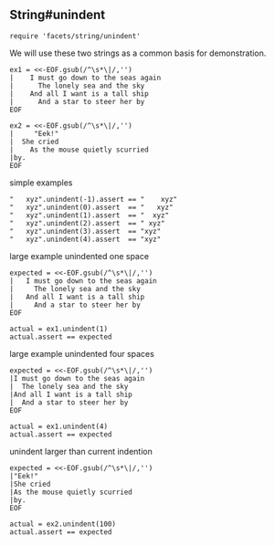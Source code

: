 ## String#unindent

    require 'facets/string/unindent'

We will use these two strings as a common basis for demonstration.

    ex1 = <<-EOF.gsub(/^\s*\|/,'')
    |    I must go down to the seas again
    |      The lonely sea and the sky
    |    And all I want is a tall ship
    |      And a star to steer her by
    EOF

    ex2 = <<-EOF.gsub(/^\s*\|/,'')
    |     "Eek!"
    |  She cried
    |    As the mouse quietly scurried
    |by.
    EOF

simple examples

    "   xyz".unindent(-1).assert == "    xyz"
    "   xyz".unindent(0).assert  == "   xyz"
    "   xyz".unindent(1).assert  == "  xyz"
    "   xyz".unindent(2).assert  == " xyz"
    "   xyz".unindent(3).assert  == "xyz"
    "   xyz".unindent(4).assert  == "xyz"

large example unindented one space

    expected = <<-EOF.gsub(/^\s*\|/,'')
    |   I must go down to the seas again
    |     The lonely sea and the sky
    |   And all I want is a tall ship
    |     And a star to steer her by
    EOF

    actual = ex1.unindent(1)
    actual.assert == expected

large example unindented four spaces

    expected = <<-EOF.gsub(/^\s*\|/,'')
    |I must go down to the seas again
    |  The lonely sea and the sky
    |And all I want is a tall ship
    |  And a star to steer her by
    EOF

    actual = ex1.unindent(4)
    actual.assert == expected

unindent larger than current indention

    expected = <<-EOF.gsub(/^\s*\|/,'')
    |"Eek!"
    |She cried
    |As the mouse quietly scurried
    |by.
    EOF

    actual = ex2.unindent(100)
    actual.assert == expected


